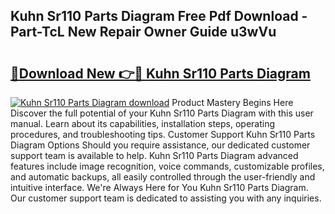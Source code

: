 ## Kuhn Sr110 Parts Diagram Free Pdf Download - Part-TcL New Repair Owner Guide u3wVu

# <h2><a href="http://dfjn4xs.blite.top/?on=Kuhn+Sr110+Parts+Diagram">🔗Download New 👉🔴 Kuhn Sr110 Parts Diagram</a></h2>

[![Kuhn Sr110 Parts Diagram download](https://i.imgur.com/lujVjoI.png)](http://dfjn4xs.blite.top/?on=Kuhn+Sr110+Parts+Diagram)
Product Mastery Begins Here Discover the full potential of your Kuhn Sr110 Parts Diagram with this user manual. Learn about its capabilities, installation steps, operating procedures, and troubleshooting tips. Customer Support Kuhn Sr110 Parts Diagram Options Should you require assistance, our dedicated customer support team is available to help. Kuhn Sr110 Parts Diagram advanced features include image recognition, voice commands, customizable profiles, and automatic backups, all easily controlled through the user-friendly and intuitive interface. We're Always Here for You Kuhn Sr110 Parts Diagram. Our customer support team is dedicated to assisting you with any inquiries.
